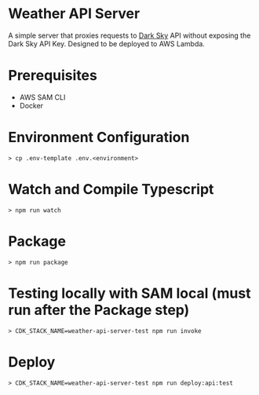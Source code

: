 # Weather API Server
A simple server that proxies requests to [Dark Sky](https://darksky.net/dev/docs) API without exposing the Dark Sky API Key. Designed to be deployed to AWS Lambda.

# Prerequisites
* AWS SAM CLI
* Docker

# Environment Configuration
`> cp .env-template .env.<environment>`  

# Watch and Compile Typescript
`> npm run watch`

# Package
`> npm run package`

# Testing locally with SAM local (must run after the Package step)
`> CDK_STACK_NAME=weather-api-server-test npm run invoke`

# Deploy
`> CDK_STACK_NAME=weather-api-server-test npm run deploy:api:test`
